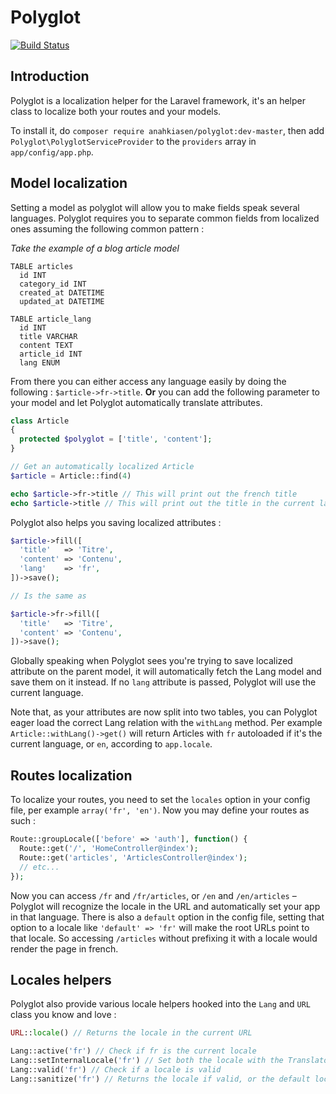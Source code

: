 # Polyglot

[![Build Status](https://travis-ci.org/Anahkiasen/polyglot.png)](https://travis-ci.org/Anahkiasen/polyglot)

## Introduction

Polyglot is a localization helper for the Laravel framework, it's an helper class to localize both your routes and your models.

To install it, do `composer require anahkiasen/polyglot:dev-master`, then add `Polyglot\PolyglotServiceProvider` to the `providers` array in `app/config/app.php`.

## Model localization

Setting a model as polyglot will allow you to make fields speak several languages. Polyglot requires you to separate common fields from localized ones assuming the following common pattern :

*Take the example of a blog article model*

    TABLE articles
      id INT
      category_id INT
      created_at DATETIME
      updated_at DATETIME

    TABLE article_lang
      id INT
      title VARCHAR
      content TEXT
      article_id INT
      lang ENUM

From there you can either access any language easily by doing the following : `$article->fr->title`.
**Or** you can add the following parameter to your model and let Polyglot automatically translate attributes.

```php
class Article
{
  protected $polyglot = ['title', 'content'];
}

// Get an automatically localized Article
$article = Article::find(4)

echo $article->fr->title // This will print out the french title
echo $article->title // This will print out the title in the current language
```

Polyglot also helps you saving localized attributes :

```php
$article->fill([
  'title'   => 'Titre',
  'content' => 'Contenu',
  'lang'    => 'fr',
])->save();

// Is the same as

$article->fr->fill([
  'title'   => 'Titre',
  'content' => 'Contenu',
])->save();
```

Globally speaking when Polyglot sees you're trying to save localized attribute on the parent model, it will automatically fetch the Lang model and save them on it instead.
If no `lang` attribute is passed, Polyglot will use the current language.

Note that, as your attributes are now split into two tables, you can Polyglot eager load the correct Lang relation with the `withLang` method.
Per example `Article::withLang()->get()` will return Articles with `fr` autoloaded if it's the current language, or `en`, according to `app.locale`.

## Routes localization

To localize your routes, you need to set the `locales` option in your config file, per example `array('fr', 'en')`. Now you may define your routes as such :

```php
Route::groupLocale(['before' => 'auth'], function() {
  Route::get('/', 'HomeController@index');
  Route::get('articles', 'ArticlesController@index');
  // etc...
});
```

Now you can access `/fr` and `/fr/articles`, or `/en` and `/en/articles` – Polyglot will recognize the locale in the URL and automatically set your app in that language.
There is also a `default` option in the config file, setting that option to a locale like `'default' => 'fr'` will make the root URLs point to that locale. So accessing `/articles` without prefixing it with a locale would render the page in french.

## Locales helpers

Polyglot also provide various locale helpers hooked into the `Lang` and `URL` class you know and love :

```php
URL::locale() // Returns the locale in the current URL

Lang::active('fr') // Check if fr is the current locale
Lang::setInternalLocale('fr') // Set both the locale with the Translator class and setlocale method
Lang::valid('fr') // Check if a locale is valid
Lang::sanitize('fr') // Returns the locale if valid, or the default locale if not
```